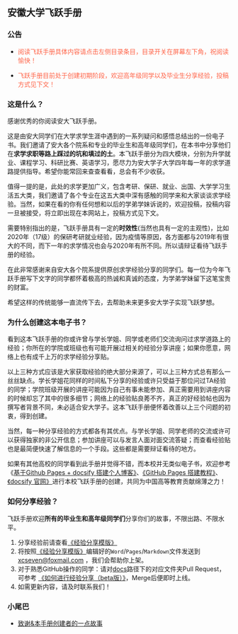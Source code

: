 ## 安徽大学飞跃手册

### 公告

* <font color="ff6347">阅读飞跃手册具体内容请点击左侧目录条目，目录开关在屏幕左下角，祝阅读愉快！</font>

* <font color="ff6347">飞跃手册目前处于创建初期阶段，欢迎高年级同学以及毕业生分享经验，投稿方式见下文！</font>

### 这是什么？

感谢优秀的你阅读安大飞跃手册。

这是由安大同学们在大学求学生涯中遇到的一系列疑问和感悟总结出的一份电子书。我们邀请了安大各个院系和专业的毕业生和高年级同学们，在本书中分享他们在**求学求职等路上踩过的坑和填过的土**。本飞跃手册分为四大模块，分别为升学就业、课程学习、科研比赛、英语学习，愿尽力为安大学子大学四年每一年的求学道路提供指导。希望你能常回来查查看看，总会有不少收获。

值得一提的是，此处的求学更加广义，包含考研、保研、就业、出国、大学学习生活五大类，我们邀请了各个专业在这五大类中深有感触的同学来和大家谈谈求学经验。当然，如果在看的你有任何想和以后的学弟学妹诉说的，欢迎投稿，投稿内容一旦被接受，将立即出现在本网站上，投稿方式见下文。

需要特别指出的是，飞跃手册具有一定的**时效性**(当然也具有一定的主观性)，比如2020年（17级）的保研考研就业经验，因为疫情等原因，各方面都与2019年有很大的不同，而下一年的求学情况也会与2020年有所不同。所以请辩证看待飞跃手册的经验。

在此非常感谢来自安大各个院系提供原创求学经验分享的同学们。每一位为今年飞跃手册写下文字的同学都怀着极高的热诚和真诚的态度，为学弟学妹留下这笔宝贵的财富。

希望这样的传统能够一直流传下去，去帮助未来更多安大学子实现飞跃梦想。

### 为什么创建这本电子书？

看到这本飞跃手册的你或许曾与学长学姐、同学或老师们交流询问过求学道路上的经验；你所在的学院或班级也有可能开展过相关的经验分享讲座；如果你愿意，网络上也有成千上万的求学经验分享贴。

以上三种方式应该是大家获取经验的绝大部分来源了，可以上三种方式总有那么一丝丝缺点。学长学姐花同样的时间私下分享的经验或许只受益于那位问过TA经验的同学；学院班级开展的讲座可能因为自己有事未能参加、真正需要用到讲座内容的时候却忘了其中的很多细节；网络上的经验贴良莠不齐，真正的好经验帖也因为撰写者背景不同，未必适合安大学子。这本飞跃手册便怀着改善以上三个问题的初衷，得到创建。

当然，每一种分享经验的方式都各有其优点。与学长学姐、同学老师的交流或许可以获得独家的非公开信息；参加讲座可以与发言人面对面交流答疑；而查看经验贴也是最简便快速了解信息的一个手段。这些都是需要辩证看待的地方。

如果有其他高校的同学看到此手册并觉得不错，而本校并无类似电子书，欢迎参考《[基于Github Pages + docsify 搭建个人博客》](https://zhuanlan.zhihu.com/p/101126727)、[《GitHub Pages 搭建教程》](https://sspai.com/post/54608)、[《docsify 官网》](https://docsify.js.org/#/)进行本校飞跃手册的创建，共同为中国高等教育贡献绵薄之力！

### 如何分享经验？

飞跃手册欢迎**所有的毕业生和高年级同学们**分享你们的故事，不限出路、不限水平。

1. 分享经验前请查看[《经验分享模版》](经验分享模板.md)
2. 将按照[《经验分享模版》](经验分享模板.md)编辑好的`Word`/`Pages`/`Markdown`文件发送到 xcseven@foxmail.com ，我们会帮助你上架。
3. 对于熟悉GitHub操作的同学：请对[docs](https://github.com/AHUer-LeapLap/Impart-Inherit/tree/main/docs)路径下的对应文件夹Pull Request，可参考 [《如何进行经验分享（beta版）》](如何进行经验分享.md)，Merge后便即时上线。
4. 如需更新内容，请及时联系我们！

### 小尾巴

* [致谢&本手册创建者的一点故事](404)
